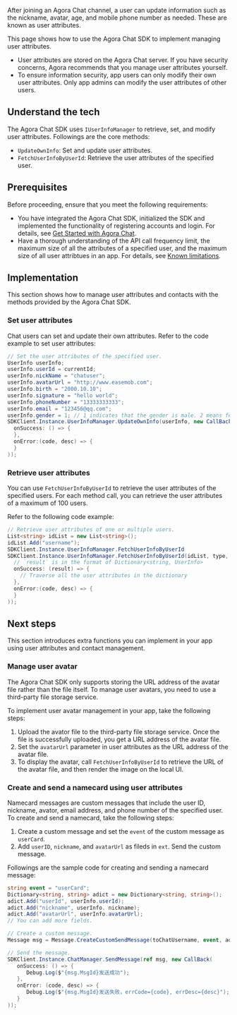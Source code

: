 After joining an Agora Chat channel, a user can update information such as the nickname, avatar, age, and mobile phone number as needed. These are known as user attributes.

This page shows how to use the Agora Chat SDK to implement managing user attributes.

<div class="alert note"><ul><li>User attributes are stored on the Agora Chat server. If you have security concerns, Agora recommends that you manage user attributes yourself.</li><li>To ensure information security, app users can only modify their own user attributes. Only app admins can modify the user attributes of other users.</li></ul></div>

## Understand the tech

The Agora Chat SDK uses `IUserInfoManager` to retrieve, set, and modify user attributes. Followings are the core methods:
- `UpdateOwnInfo`: Set and update user attributes.
- `FetchUserInfoByUserId`: Retrieve the user attributes of the specified user.

## Prerequisites

Before proceeding, ensure that you meet the following requirements:

- You have integrated the Agora Chat SDK, initialized the SDK and implemented the functionality of registering accounts and login. For details, see [Get Started with Agora Chat](./agora_chat_get_started_unity?platform=Unity).
- Have a thorough understanding of the API call frequency limit, the maximum size of all the attributes of a specified user, and the maximum size of all user attribtues in an app. For details, see [Known limitations](./agora_chat_limitation?platform=Unity).

## Implementation

This section shows how to manage user attributes and contacts with the methods provided by the Agora Chat SDK.

### Set user attributes

Chat users can set and update their own attributes. Refer to the code example to set user attributes:

```C#
// Set the user attributes of the specified user.
UserInfo userInfo;
userInfo.userId = currentId;
userInfo.nickName = "chatuser";
userInfo.avatarUrl = "http://www.easemob.com";
userInfo.birth = "2000.10.10";
userInfo.signature = "hello world";
userInfo.phoneNumber = "13333333333";
userInfo.email = "123456@qq.com";
userInfo.gender = 1; // 1 indicates that the gender is male. 2 means female.
SDKClient.Instance.UserInfoManager.UpdateOwnInfo(userInfo, new CallBack(
  onSuccess: () => {
  },
  onError:(code, desc) => {
  }            
));
```

### Retrieve user attributes

You can use `FetchUserInfoByUserId` to retrieve the user attributes of the specified users. For each method call, you can retrieve the user attributes of a maximum of 100 users.

Refer to the following code example:

```C#
// Retrieve user attributes of one or multiple users.
List<string> idList = new List<string>();
idList.Add("username");
SDKClient.Instance.UserInfoManager.FetchUserInfoByUserId
SDKClient.Instance.UserInfoManager.FetchUserInfoByUserId(idList, type, startId, loadCount, new ValueCallBack<Dictionary<string, UserInfo>>(
  // `result` is in the format of Dictionary<string, UserInfo>
  onSuccess: (result) => {
	// Traverse all the user attributes in the dictionary
  },
  onError:(code, desc) => {
  }
));
```


## Next steps

This section introduces extra functions you can implement in your app using user attributes and contact management.

### Manage user avatar

The Agora Chat SDK only supports storing the URL address of the avatar file rather than the file itself. To manage user avatars, you need to use a third-party file storage service.

To implement user avatar management in your app, take the following steps:

1. Upload the avator file to the third-party file storage service. Once the file is successfully uploaded, you get a URL address of the avatar file.
2. Set the `avatarUrl` parameter in user attributes as the URL address of the avatar file.
3. To display the avatar, call `FetchUserInfoByUserId` to retrieve the URL of the avatar file, and then render the image on the local UI.

### Create and send a namecard using user attributes

Namecard messages are custom messages that include the user ID, nickname, avator, email address, and phone number of the specified user. To create and send a namecard, take the following steps:

1. Create a custom message and set the `event` of the custom message as `userCard`.
2. Add `userID`, `nickname`, and `avatarUrl` as fileds in `ext`. Send the custom message.

Followings are the sample code for creating and sending a namecard message:

```C#
string event = "userCard";
Dictionary<string, string> adict = new Dictionary<string, string>();
adict.Add("userId", userInfo.userId);
adict.Add("nickname", userInfo. nickname);
adict.Add("avatarUrl", userInfo.avatarUrl);
// You can add more fields.

// Create a custom message.
Message msg = Message.CreateCustomSendMessage(toChatUsername, event, adict);

// Send the message.
SDKClient.Instance.ChatManager.SendMessage(ref msg, new CallBack(
   onSuccess: () => {
      Debug.Log($"{msg.MsgId}发送成功");
   },
   onError: (code, desc) => {
      Debug.Log($"{msg.MsgId}发送失败，errCode={code}, errDesc={desc}");
   }
));
```